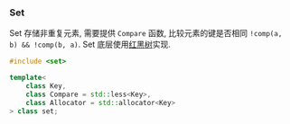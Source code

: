 ### Set

Set 存储非重复元素, 需要提供 `Compare` 函数, 比较元素的键是否相同 `!comp(a, b) && !comp(b, a)`. Set 底层使用[红黑树](../../../../Algorithm/树/red-black%20tree.md)实现.

```cpp
#include <set>

template<
	class Key,
	class Compare = std::less<Key>,
	class Allocator = std::allocator<Key>
> class set;
```